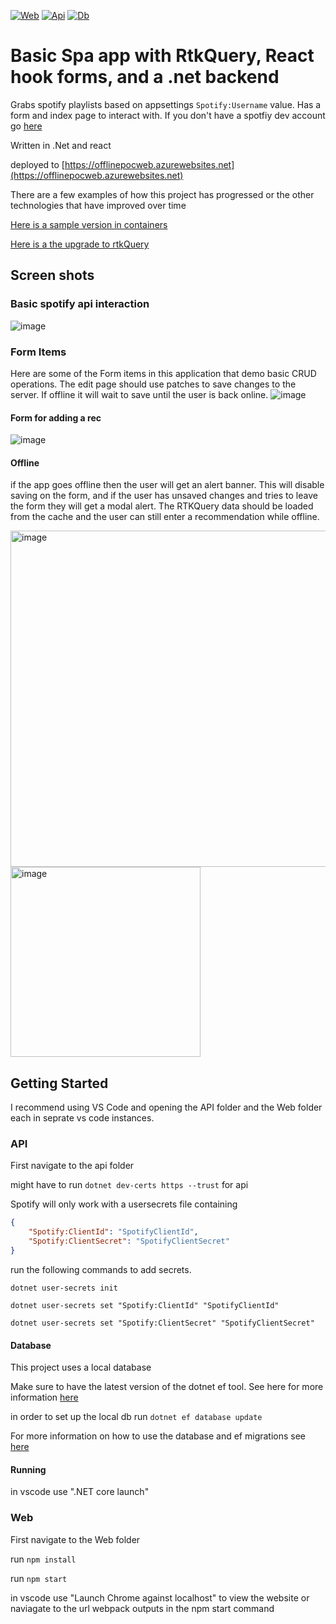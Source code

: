 [![Web](https://github.com/domshyra-s-playground/offlinePoc/actions/workflows/main_web.yml/badge.svg)](https://github.com/domshyra-s-playground/offlinePoc/actions/workflows/main_web.yml) [![Api](https://github.com/domshyra-s-playground/offlinePoc/actions/workflows/main_api.yml/badge.svg)](https://github.com/domshyra-s-playground/offlinePoc/actions/workflows/main_api.yml) [![Db](https://github.com/domshyra-s-playground/offlinePoc/actions/workflows/main_db.yml/badge.svg)](https://github.com/domshyra-s-playground/offlinePoc/actions/workflows/main_db.yml)

# Basic Spa app with RtkQuery, React hook forms, and a .net backend

Grabs spotify playlists based on appsettings `Spotify:Username` value.
Has a form and index page to interact with.
If you don't have a spotfiy dev account go [here](https://developer.spotify.com/documentation/web-api/tutorials/getting-started)

Written in .Net and react

deployed to [https://offlinepocweb.azurewebsites.net](https://offlinepocweb.azurewebsites.net)

There are a few examples of how this project has progressed or the other technologies that have improved over time

[Here is a sample version in containers](https://github.com/domshyra-s-playground/containersDemo)

[Here is a the upgrade to rtkQuery](https://github.com/domshyra-s-playground/rtkQueryDemo)


## Screen shots 
### Basic spotify api interaction 
![image](https://github.com/domshyra-s-playground/baseRtkQueryApp/assets/1061957/a8793cec-68bb-44fb-8237-6c2dee1e0b2b)

### Form Items
Here are some of the Form items in this application that demo basic CRUD operations. 
The edit page should use patches to save changes to the server. If offline it will wait to save until the user is back online.
![image](https://github.com/domshyra-s-playground/baseRtkQueryApp/assets/1061957/80a2332c-c2f0-468f-b7c1-925bbfcd7d91)


#### Form for adding a rec
![image](https://github.com/domshyra-s-playground/baseRtkQueryApp/assets/1061957/bc9014bf-870c-4000-b7e8-c75d85126c21)

#### Offline 
if the app goes offline then the user will get an alert banner. This will disable saving on the form, and if the user has unsaved changes and tries to leave the form they will get a modal alert. The RTKQuery data should be loaded from the cache and the user can still enter a recommendation while offline. 

<img width="538" alt="image" src="https://github.com/domshyra-s-playground/offlinePoc/assets/1061957/e886ba9a-7ed7-4f56-a5f0-3886c73601ab"> <img width="304" alt="image" src="https://github.com/domshyra-s-playground/offlinePoc/assets/1061957/282b3a22-105a-40c7-a075-85c87a1e4c92">




## Getting Started
I recommend using VS Code and opening the API folder and the Web folder each in seprate vs code instances. 


### API
First navigate to the api folder

might have to run `dotnet dev-certs https --trust` for api

Spotify will only work with a usersecrets file containing

```json
{
	"Spotify:ClientId": "SpotifyClientId",
	"Spotify:ClientSecret": "SpotifyClientSecret"
}
```

run the following commands to add secrets.

`dotnet user-secrets init`

`dotnet user-secrets set "Spotify:ClientId" "SpotifyClientId"`

`dotnet user-secrets set "Spotify:ClientSecret" "SpotifyClientSecret"`

#### Database

This project uses a local database

Make sure to have the latest version of the dotnet ef tool. See here for more information [here](https://docs.microsoft.com/en-us/ef/core/cli/dotnet)

in order to set up the local db run `dotnet ef database update`

For more information on how to use the database and ef migrations see [here](https://docs.microsoft.com/en-us/ef/core/managing-schemas/migrations/?tabs=dotnet-core-cli)

#### Running

in vscode use ".NET core launch"

### Web
First navigate to the Web folder

run `npm install`

run `npm start`

in vscode use "Launch Chrome against localhost" to view the website or naviagate to the url webpack outputs in the npm start command 
